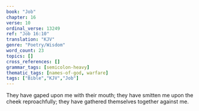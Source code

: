 ```yaml
---
book: "Job"
chapter: 16
verse: 10
ordinal_verse: 13249
ref: "Job 16:10"
translation: "KJV"
genre: "Poetry/Wisdom"
word_count: 23
topics: []
cross_references: []
grammar_tags: [semicolon-heavy]
thematic_tags: [names-of-god, warfare]
tags: ["Bible","KJV","Job"]
---
```

They have gaped upon me with their mouth; they have smitten me upon the cheek reproachfully; they have gathered themselves together against me.
